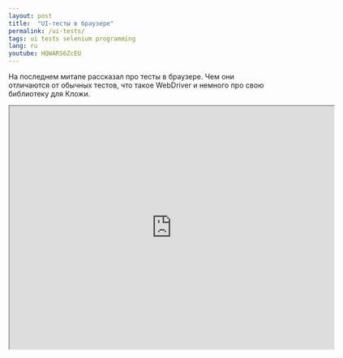 ```yaml
---
layout: post
title:  "UI-тесты в браузере"
permalink: /ui-tests/
tags: ui tests selenium programming
lang: ru
youtube: HQWARS6ZcEU
---
```


На последнем митапе рассказал про тесты в браузере. Чем они отличаются от
обычных тестов, что такое WebDriver и немного про свою библиотеку для Кложи.

<iframe width="640" height="480" src="https://www.youtube.com/embed/HQWARS6ZcEU" allow="accelerometer; autoplay; encrypted-media; gyroscope; picture-in-picture" allowfullscreen></iframe>

